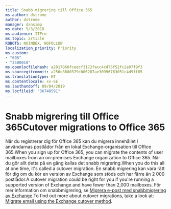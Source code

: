 ```yaml
---
title: Snabb migrering till Office 365
ms.author: dstrome
author: dstrome
manager: dansimp
ms.date: 5/3/2018
ms.audience: ITPro
ms.topic: article
ROBOTS: NOINDEX, NOFOLLOW
localization_priority: Priority
ms.custom:
- "695"
- "3500010"
ms.openlocfilehash: a2017060fceecf3172facc4cd75f52fc2e07f9f3
ms.sourcegitcommit: a256e8680379c006287ae30996763051c4d9ff85
ms.translationtype: HT
ms.contentlocale: sv-SE
ms.lasthandoff: 09/04/2019
ms.locfileid: "36740591"
---
```

# <a name="cutover-migrations-to-office-365"></a><span data-ttu-id="e6781-102">Snabb migrering till Office 365</span><span class="sxs-lookup"><span data-stu-id="e6781-102">Cutover migrations to Office 365</span></span>

<span data-ttu-id="e6781-103">När du registrerar dig för Office 365 kan du migrera innehållet i användarnas postlådor från en lokal Exchange-organisation till Office 365.</span><span class="sxs-lookup"><span data-stu-id="e6781-103">When you sign up for Office 365, you can migrate the contents of user mailboxes from an on-premises Exchange organization to Office 365.</span></span> <span data-ttu-id="e6781-104">När du gör allt detta på en gång kallas det snabb migrering.</span><span class="sxs-lookup"><span data-stu-id="e6781-104">When you do this all at one time, it's called a cutover migration.</span></span> <span data-ttu-id="e6781-105">En snabb migrering kan vara rätt för dig om du kör en version av Exchange som stöds och har färre än 2 000 postlådor.</span><span class="sxs-lookup"><span data-stu-id="e6781-105">A cutover migration could be right for you if you're running a supported version of Exchange and have fewer than 2,000 mailboxes.</span></span> <span data-ttu-id="e6781-106">För mer information om snabbmigrering, se [Migrera e-post med snabbmigrering av Exchange](https://docs.microsoft.com/Exchange/mailbox-migration/cutover-migration-to-office-365).</span><span class="sxs-lookup"><span data-stu-id="e6781-106">To find out more about cutover migrations, take a look at: [Migrate email using the Exchange cutover method](https://docs.microsoft.com/Exchange/mailbox-migration/cutover-migration-to-office-365).</span></span>
  